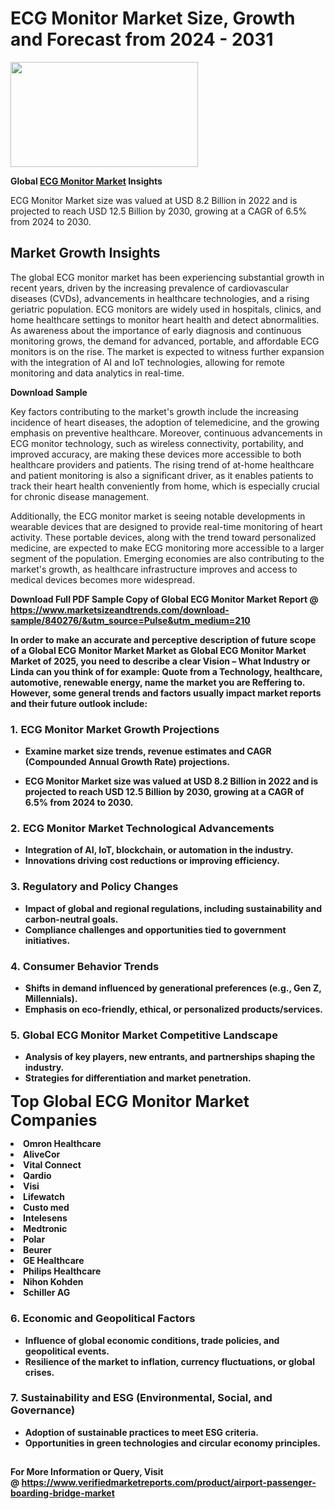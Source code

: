 <H1>ECG Monitor Market Size, Growth and Forecast from 2024 - 2031</H1><img class="aligncenter size-medium wp-image-584254" src="https://thirdeyenews.in/wp-content/uploads/2024/09/Global-Market-Research-300x168.jpeg" alt="" width="300" height="168" /><p><strong>Global&nbsp;<a href="https://www.marketsizeandtrends.com/download-sample/840276/&amp;utm_source=Pulse&amp;utm_medium=210">ECG Monitor Market</a> Insights</strong></p><p>ECG Monitor Market size was valued at USD 8.2 Billion in 2022 and is projected to reach USD 12.5 Billion by 2030, growing at a CAGR of 6.5% from 2024 to 2030.</p><p><h2>Market Growth Insights</h2> <p>The global ECG monitor market has been experiencing substantial growth in recent years, driven by the increasing prevalence of cardiovascular diseases (CVDs), advancements in healthcare technologies, and a rising geriatric population. ECG monitors are widely used in hospitals, clinics, and home healthcare settings to monitor heart health and detect abnormalities. As awareness about the importance of early diagnosis and continuous monitoring grows, the demand for advanced, portable, and affordable ECG monitors is on the rise. The market is expected to witness further expansion with the integration of AI and IoT technologies, allowing for remote monitoring and data analytics in real-time.</p> <p><strong>Download Sample</strong></p> <p>Key factors contributing to the market's growth include the increasing incidence of heart diseases, the adoption of telemedicine, and the growing emphasis on preventive healthcare. Moreover, continuous advancements in ECG monitor technology, such as wireless connectivity, portability, and improved accuracy, are making these devices more accessible to both healthcare providers and patients. The rising trend of at-home healthcare and patient monitoring is also a significant driver, as it enables patients to track their heart health conveniently from home, which is especially crucial for chronic disease management.</p> <p>Additionally, the ECG monitor market is seeing notable developments in wearable devices that are designed to provide real-time monitoring of heart activity. These portable devices, along with the trend toward personalized medicine, are expected to make ECG monitoring more accessible to a larger segment of the population. Emerging economies are also contributing to the market's growth, as healthcare infrastructure improves and access to medical devices becomes more widespread.</p> <p><strong></p><p><span class=""><strong>Download Full PDF Sample Copy of Global ECG Monitor Market Report</strong> @ <a href="https://www.marketsizeandtrends.com/download-sample/840276/&amp;utm_source=Pulse&amp;utm_medium=210" target="_blank">https://www.marketsizeandtrends.com/download-sample/840276/&amp;utm_source=Pulse&amp;utm_medium=210</a></span></p><p>In order to make an accurate and perceptive description of future scope of a Global&nbsp;ECG Monitor Market Market as Global&nbsp;ECG Monitor Market Market of 2025, you need to describe a clear Vision &ndash; What Industry or Linda can you think of for example: Quote from a Technology, healthcare, automotive, renewable energy, name the market you are Reffering to. However, some general trends and factors usually impact market reports and their future outlook include:</p><h3>1.&nbsp;<strong>ECG Monitor Market Growth Projections</strong></h3><ul><li>Examine market size trends, revenue estimates and CAGR (Compounded Annual Growth Rate) projections.</li><li><p>ECG Monitor Market size was valued at USD 8.2 Billion in 2022 and is projected to reach USD 12.5 Billion by 2030, growing at a CAGR of 6.5% from 2024 to 2030.</p></li></ul><h3>2.&nbsp;<strong>ECG Monitor Market Technological Advancements</strong></h3><ul><li>Integration of AI, IoT, blockchain, or automation in the industry.</li><li>Innovations driving cost reductions or improving efficiency.</li></ul><h3>3.&nbsp;<strong>Regulatory and Policy Changes</strong></h3><ul><li>Impact of global and regional regulations, including sustainability and carbon-neutral goals.</li><li>Compliance challenges and opportunities tied to government initiatives.</li></ul><h3>4.&nbsp;<strong>Consumer Behavior Trends</strong></h3><ul><li>Shifts in demand influenced by generational preferences (e.g., Gen Z, Millennials).</li><li>Emphasis on eco-friendly, ethical, or personalized products/services.</li></ul><h3>5.&nbsp;<strong>Global ECG Monitor Market Competitive Landscape</strong></h3><ul><li>Analysis of key players, new entrants, and partnerships shaping the industry.</li><li>Strategies for differentiation and market penetration.</li></ul><p data-pm-slice="1 1 []"><span style="color: inherit; font-family: inherit; font-size: 25px;">Top Global ECG Monitor Market Companies</span></p><div class="" data-test-id=""><p><li>Omron Healthcare</li><li> AliveCor</li><li> Vital Connect</li><li> Qardio</li><li> Visi</li><li> Lifewatch</li><li> Custo med</li><li> Intelesens</li><li> Medtronic</li><li> Polar</li><li> Beurer</li><li> GE Healthcare</li><li> Philips Healthcare</li><li> Nihon Kohden</li><li> Schiller AG</li></p></div><h3>6.&nbsp;<strong>Economic and Geopolitical Factors</strong></h3><ul><li>Influence of global economic conditions, trade policies, and geopolitical events.</li><li>Resilience of the market to inflation, currency fluctuations, or global crises.</li></ul><h3>7.&nbsp;<strong>Sustainability and ESG (Environmental, Social, and Governance)</strong></h3><ul><li>Adoption of sustainable practices to meet ESG criteria.</li><li>Opportunities in green technologies and circular economy principles.</li></ul><h2><strong style="font-size: 14px;">For More Information or Query, Visit @&nbsp;</strong><a style="background-color: #ffffff; font-size: 14px;" href="https://www.marketsizeandtrends.com/report/ecg-monitor-market/" target="_blank">https://www.verifiedmarketreports.com/product/airport-passenger-boarding-bridge-market</a></h2>
